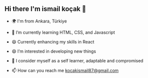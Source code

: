 ## Hi there I'm ismail koçak 👋
- 🌍 I'm from Ankara, Türkiye
  
- 🌱 I’m currently learning HTML, CSS, and Javascript
  
- 😄 Currently enhancing my skills in React
 
- 😄 I’m interested in developing new things

- 👀 I consider myself as a self learner, adaptable and compromised
  
- 📫 How can you reach me kocakismail87@gmail.com 

<!--
**iskocc/iskocc** is a ✨ _special_ ✨ repository because its `README.md` (this file) appears on your GitHub profile.

Here are some ideas to get you started:

- 🔭 I’m currently working on ...
- 🌱 I’m currently learning Front-End | Back-end | React Native
- 🌱 I’m currently learning ...
- 👯 I’m looking to collaborate on ...
- 🤔 I’m looking for help with ...
- 💬 Ask me about ...
- 📫 How to reach me: ...
- 😄 Pronouns: ...
- ⚡ Fun fact: ...
-->
